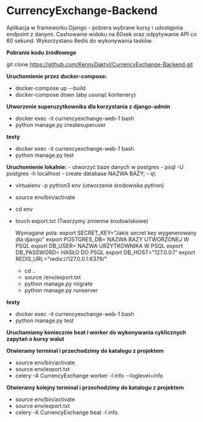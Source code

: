 # CurrencyExchange-Backend
Aplikacja w frameworku Django - pobiera wybrane kursy i udostępnia endpoint z danymi. Cashowanie widoku na 60sek oraz odpytywanie API co 60 sekund. Wykorzystano Redis do wykonywania tasków.

**Pobranie kodu źródłowego**

git clone https://github.com/KennyDaktyl/CurrencyExchange-Backend.git

**Uruchomienie przez docker-compose:**
 - docker-compose up --build
 - docker-compose down (aby usunąć kontenery)

**Utworzenie superuzytkownika dla korzystania z django-admin**
 - docker exec -it currencyexchange-web-1 bash
 - python manage.py createsuperuser

**testy**
 - docker exec -it currencyexchange-web-1 bash
 - python manage.py test

**Uruchomienie lokalnie:**
    - utworzyć baze danych w postgres
        - psql -U postgres -h localhost
        - create database NAZWA BAZY;
        - q\
- virtualenv -p python3 env  (utworzenie środowiska python)
- source env/bin/activate
- cd env
- touch export.txt (Tworzymy zmienne środowiskowe)

    Wymagane pola:
        export SECRET_KEY="Jakis secret key wygenerowany dla django"
        export POSTGRES_DB= NAZWA BAZY UTWORZONEJ W PSQL
        export DB_USER= NAZWA URZYTKOWNIKA W PSQL
        export DB_PASSWORD= HASŁO DO PSQL
        export DB_HOST="127.0.0.1"
        export REDIS_URL="redis://127.0.0.1:6379/"

    - cd ..
    - source /env/export.txt
    - python manage.py migrate
    - python manage.py runserver

**testy**
 - docker exec -it currencyexchange-web-1 bash
 - python manage.py test


**Uruchamiamy koniecznie beat i worker do wykonywania cyklicznych zapytań o kursy walut**

**Otwieramy terminal i przechodzimy do katalogu z projektem**
- source env/bin/activate
- source env/export.txt
- celery -A CurrencyExchange worker -l info --loglevel=info

**Otwieramy kolejny terminal i przechodzimy do katalogu z projektem**
- source env/bin/activate
- source env/export.txt
- celery -A CurrencyExchange beat -l info
